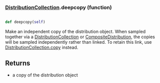 ### [DistributionCollection](DistributionCollection.md).deepcopy (function)


```py

def deepcopy(self)

```



Make an independent copy of the distribution object.  When sampled together
via a [DistributionCollection](DistributionCollection.md) or [CompositeDistribution](CompositeDistribution.md), the copies
will be sampled independently rather than linked.  To retain this link,
use [DistributionCollection.copy](DistributionCollection.copy.md) instead.

Returns
----------
* a copy of the distribution object

